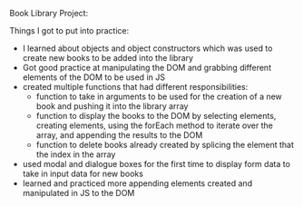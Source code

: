 Book Library Project:

Things I got to put into practice:

- I learned about objects and object constructors which was used to create new books to be added into the library
- Got good practice at manipulating the DOM and grabbing different elements of the DOM to be used in JS
- created multiple functions that had different responsibilities:
    - function to take in arguments to be used for the creation of a new book and pushing it into the library array
    - function to display the books to the DOM by selecting elements, creating elements, using the forEach method to iterate over the array, and appending the results to the DOM
    - function to delete books already created by splicing the element that the index in the array
- used modal and dialogue boxes for the first time to display form data to take in input data for new books
- learned and practiced more appending elements created and manipulated in JS to the DOM
